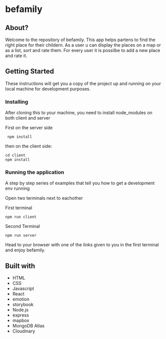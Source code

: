 # befamily

## About?

Welcome to the repository of befamily. This app helps partens to find the right place for their childern.
As a user u can display the places on a map or as a list, sort and rate them. For every user it is possilbe to add a new place and rate it.

## Getting Started

These instructions will get you a copy of the project up and running on your local machine for development purposes.

### Installing

After cloning this to your machine, you need to install node_modules on both client and server

First on the server side

```
 npm install
```

then on the client side:

```
cd client
npm install
```

### Running the application

A step by step series of examples that tell you how to get a development env running

Open two terminals next to eachother

First terminal

```
npm run client
```

Second Terminal

```
npm run server
```

Head to your browser with one of the links given to you in the first terminal and enjoy befamily.

## Built with

- HTML
- CSS
- Javascript
- React
- emotion
- storybook
- Node.js
- express
- mapbox
- MongoDB Atlas
- Cloudinary
